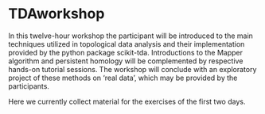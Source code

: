# TDAworkshop
In this twelve-hour workshop the participant will be introduced to the main techniques utilized in topological data analysis and their implementation provided by the python package scikit-tda. Introductions to the Mapper algorithm and persistent homology will be complemented by respective hands-on tutorial sessions. The workshop will conclude with an exploratory project of these methods on ‘real data’, which may be provided by the participants.

Here we currently collect material for the exercises of the first two days.
